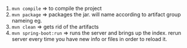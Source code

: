 1. `mvn compile` ⇒ to compile the project
2. `mvn package` ⇒ packages the jar. will name according to artifact group nameing eg. 
3. `mvn clean` ⇒ gets rid of the artifacts
4. `mvn spring-boot:run` ⇒ runs the server and brings up the index. rerun server every time you have new info or files in order to reload it.